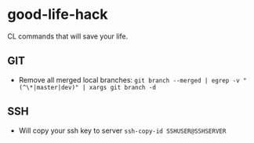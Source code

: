 # good-life-hack
CL commands that will save your life.


## GIT

- Remove all merged local branches: 
`git branch --merged | egrep -v "(^\*|master|dev)" | xargs git branch -d`


## SSH

- Will copy your ssh key to server
`ssh-copy-id SSHUSER@SSHSERVER`

